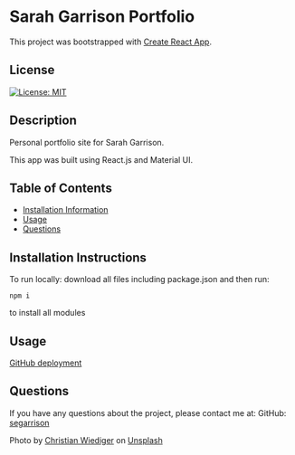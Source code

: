 # Sarah Garrison Portfolio

This project was bootstrapped with [Create React App](https://github.com/facebook/create-react-app).

## License

[![License: MIT](https://img.shields.io/badge/License-MIT-yellow.svg)](https://opensource.org/licenses/MIT)

## Description

Personal portfolio site for Sarah Garrison.

This app was built using React.js and  Material UI.

## Table of Contents

- [Installation Information](#installation)
- [Usage](#usage)
- [Questions](#questions)
  <a name="installation"></a>

## Installation Instructions

To run locally:
download all files including package.json and then run:

```
npm i
```

to install all modules
<a name="usage"></a>

## Usage

[GitHub deployment](https://segarrison.github.io/seg-react-portfolio/)

<a name="questions"></a>

## Questions

If you have any questions about the project, please contact me at:
GitHub: [segarrison](https://github.com/segarrison)

Photo by <a href="https://unsplash.com/@christianw?utm_source=unsplash&utm_medium=referral&utm_content=creditCopyText">Christian Wiediger</a> on <a href="https://unsplash.com/s/photos/computer?utm_source=unsplash&utm_medium=referral&utm_content=creditCopyText">Unsplash</a>
  